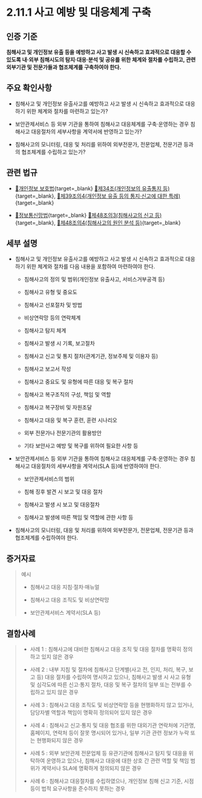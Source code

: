 # 2.11.1 사고 예방 및 대응체계 구축

## 인증 기준

**침해사고 및 개인정보 유출 등을 예방하고 사고 발생 시 신속하고 효과적으로 대응할 수 있도록 내·외부 침해시도의 탐지·대응·분석 및 공유를 위한 체계와 절차를 수립하고, 관련 외부기관 및 전문가들과 협조체계를 구축하여야 한다.**

## 주요 확인사항

- 침해사고 및 개인정보 유출사고를 예방하고 사고 발생 시 신속하고 효과적으로 대응하기 위한 체계와 절차를 마련하고 있는가?

- 보안관제서비스 등 외부 기관을 통하여 침해사고 대응체계를 구축·운영하는 경우 침해사고 대응절차의 세부사항을 계약서에 반영하고 있는가?

- 침해사고의 모니터링, 대응 및 처리를 위하여 외부전문가, 전문업체, 전문기관 등과의 협조체계를 수립하고 있는가?

## 관련 법규

- [🔗개인정보 보호법](https://www.law.go.kr/법령/개인정보보호법/(20200805,16930,20200204)/제34조 "새 창에서 열기"){target=_blank} [🔗제34조(개인정보의 유출통지 등)](https://www.law.go.kr/법령/개인정보보호법/제34조 "새 창에서 열기"){target=_blank}, [🔗제39조의4(개인정보 유출 등의 통지·신고에 대한 특례)](https://www.law.go.kr/법령/개인정보보호법/제39조의4 "새 창에서 열기"){target=_blank}

- [🔗정보통신망법](https://www.law.go.kr/법령/정보통신망이용촉진및정보보호등에관한법률/(20211209,18201,20210608)/제48조의3 "새 창에서 열기"){target=_blank} [🔗제48조의3(침해사고의 신고 등)](https://www.law.go.kr/법령/정보통신망이용촉진및정보보호등에관한법률/제48조의3 "새 창에서 열기"){target=_blank}, [🔗제48조의4(침해사고의 원인 분석 등)](https://www.law.go.kr/법령/정보통신망이용촉진및정보보호등에관한법률/제48조의4 "새 창에서 열기"){target=_blank}

## 세부 설명

- 침해사고 및 개인정보 유출사고를 예방하고 사고 발생 시 신속하고 효과적으로 대응하기 위한 체계와 절차를 다음 내용을 포함하여 마련하여야 한다.

    - 침해사고의 정의 및 범위(개인정보 유출사고, 서비스거부공격 등)

    - 침해사고 유형 및 중요도

    - 침해사고 선포절차 및 방법

    - 비상연락망 등의 연락체계

    - 침해사고 탐지 체계

    - 침해사고 발생 시 기록, 보고절차

    - 침해사고 신고 및 통지 절차(관계기관, 정보주체 및 이용자 등)

    - 침해사고 보고서 작성

    - 침해사고 중요도 및 유형에 따른 대응 및 복구 절차

    - 침해사고 복구조직의 구성, 책임 및 역할

    - 침해사고 복구장비 및 자원조달

    - 침해사고 대응 및 복구 훈련, 훈련 시나리오

    - 외부 전문가나 전문기관의 활용방안

    - 기타 보안사고 예방 및 복구를 위하여 필요한 사항 등

- 보안관제서비스 등 외부 기관을 통하여 침해사고 대응체계를 구축·운영하는 경우 침해사고 대응절차의 세부사항을 계약서(SLA 등)에 반영하여야 한다.

    - 보안관제서비스의 범위

    - 침해 징후 발견 시 보고 및 대응 절차

    - 침해사고 발생 시 보고 및 대응절차

    - 침해사고 발생에 따른 책임 및 역할에 관한 사항 등

- 침해사고의 모니터링, 대응 및 처리를 위하여 외부전문가, 전문업체, 전문기관 등과 협조체계를 수립하여야 한다.

## 증거자료

> 예시
>
> - 침해사고 대응 지침·절차·매뉴얼
>
> - 침해사고 대응 조직도 및 비상연락망
>
> - 보안관제서비스 계약서(SLA 등)

## 결함사례

> - 사례 1 : 침해사고에 대비한 침해사고 대응 조직 및 대응 절차를 명확히 정의하고 있지 않은 경우
>
> - 사례 2 : 내부 지침 및 절차에 침해사고 단계별(사고 전, 인지, 처리, 복구, 보고 등) 대응 절차를 수립하여 명시하고 있으나, 침해사고 발생 시 사고 유형 및 심각도에 따른 신고·통지 절차, 대응 및 복구 절차의 일부 또는 전부를 수립하고 있지 않은 경우
>
> - 사례 3 : 침해사고 대응 조직도 및 비상연락망 등을 현행화하지 않고 있거나, 담당자별 역할과 책임이 명확히 정의되어 있지 않은 경우
>
> - 사례 4 : 침해사고 신고·통지 및 대응 협조를 위한 대외기관 연락처에 기관명, 홈페이지, 연락처 등이 잘못 명시되어 있거나, 일부 기관 관련 정보가 누락 또는 현행화되지 않은 경우
>
> - 사례 5 : 외부 보안관제 전문업체 등 유관기관에 침해사고 탐지 및 대응을 위탁하여 운영하고 있으나, 침해사고 대응에 대한 상호 간 관련 역할 및 책임 범위가 계약서나 SLA에 명확하게 정의되지 않은 경우
>
> - 사례 6 : 침해사고 대응절차를 수립하였으나, 개인정보 침해 신고 기준, 시점 등이 법적 요구사항을 준수하지 못하는 경우
